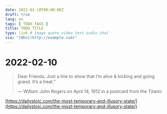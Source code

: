 ```yaml
---
date: 2022-02-10T00:00:00Z
draft: true
lang: en
tags: [ TODO_TAGS ]
title: TODO_TITLE
type: link # image quote video text audio chat
via: "[Who](http://example.com)"
---
```



# 2022-02-10


> Dear Friends, Just a line to show that I’m alive & kicking and going grand. It’s a treat.”
>
> — William John Rogers on April 14, 1912 in a postcard from the Titanic

[https://dailystoic.com/the-most-temporary-and-illusory-state/](https://dailystoic.com/the-most-temporary-and-illusory-state/)

